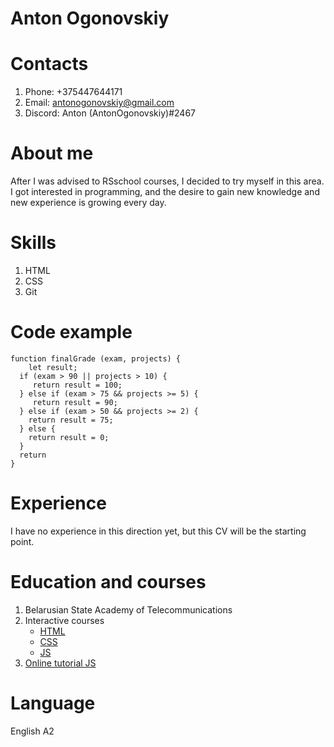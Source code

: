 # Anton Ogonovskiy

# Contacts
1. Phone: +375447644171
2. Email: antonogonovskiy@gmail.com
3. Discord: Anton (AntonOgonovskiy)#2467

# About me
After I was advised to RSschool courses, I decided to try myself in this area. I got interested in programming, and the desire to gain new knowledge and new experience is growing every day.

# Skills
1. HTML
2. CSS
3. Git

# Code example
```
function finalGrade (exam, projects) {
    let result;
  if (exam > 90 || projects > 10) {
     return result = 100;
  } else if (exam > 75 && projects >= 5) {
     return result = 90;
  } else if (exam > 50 && projects >= 2) {
    return result = 75;
  } else {
    return result = 0;
  }
  return 
}
```

# Experience
I have no experience in this direction yet, but this CV will be the starting point.

# Education and courses
1. Belarusian State Academy of Telecommunications
2. Interactive courses
	* [HTML](https://ru.code-basics.com/languages/html)
	* [CSS](https://ru.code-basics.com/languages/css)
	* [JS](https://ru.code-basics.com/languages/javascript)
3. [Online tutorial JS](https://learn.javascript.ru/)

# Language
 English A2
